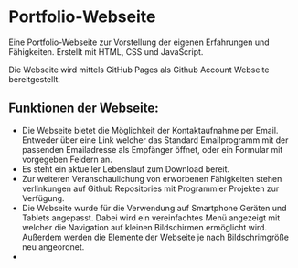 # Portfolio-Webseite

Eine Portfolio-Webseite zur Vorstellung der eigenen Erfahrungen und Fähigkeiten. Erstellt mit HTML, CSS und JavaScript.

Die Webseite wird mittels GitHub Pages  als Github Account Webseite bereitgestellt.


## Funktionen der Webseite:

- Die Webseite bietet die Möglichkeit der Kontaktaufnahme per Email. Entweder über eine Link welcher das Standard Emailprogramm mit der passenden Emailadresse als Empfänger öffnet, oder ein Formular mit vorgegeben Feldern an.
- Es steht ein aktueller Lebenslauf zum Download bereit.
- Zur weiteren Veranschaulichung von erworbenen Fähigkeiten stehen verlinkungen auf Github Repositories mit Programmier Projekten zur Verfügung.
- Die Webseite wurde für die Verwendung auf Smartphone Geräten und Tablets angepasst. Dabei wird ein vereinfachtes Menü angezeigt mit welcher die Navigation auf kleinen Bildschirmen ermöglicht wird. Außerdem werden die Elemente der Webseite je nach Bildschrimgröße neu angeordnet.
-   
